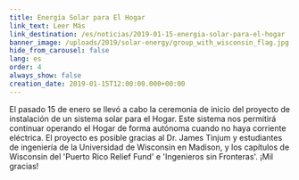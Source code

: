 ```yaml
---
title: Energía Solar para El Hogar
link_text: Leer Más
link_destination: /es/noticias/2019-01-15-energia-solar-para-el-hogar
banner_image: /uploads/2019/solar-energy/group_with_wisconsin_flag.jpg
hide_from_carousel: false
lang: es
order: 4
always_show: false
creation_date: 2019-01-15T12:00:00.000+00:00
---
```

El pasado 15 de enero se llevó a cabo la ceremonia de inicio del proyecto de instalación de un sistema solar para el Hogar. Este sistema nos permitirá continuar operando el Hogar de forma autónoma cuando no haya corriente eléctrica. El proyecto es posible gracias al Dr. James Tinjum y estudiantes de ingeniería de la Universidad de Wisconsin en Madison, y los capítulos de Wisconsin del 'Puerto Rico Relief Fund' e 'Ingenieros sin Fronteras'. ¡Mil gracias!
